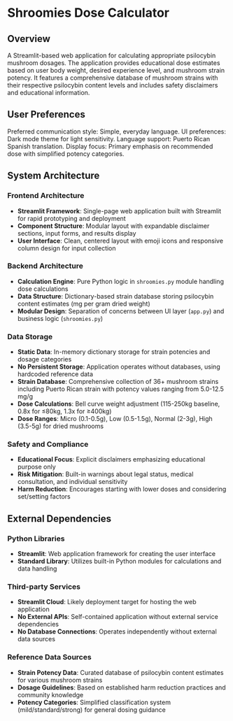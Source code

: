 # Shroomies Dose Calculator

## Overview

A Streamlit-based web application for calculating appropriate psilocybin mushroom dosages. The application provides educational dose estimates based on user body weight, desired experience level, and mushroom strain potency. It features a comprehensive database of mushroom strains with their respective psilocybin content levels and includes safety disclaimers and educational information.

## User Preferences

Preferred communication style: Simple, everyday language.
UI preferences: Dark mode theme for light sensitivity.
Language support: Puerto Rican Spanish translation.
Display focus: Primary emphasis on recommended dose with simplified potency categories.

## System Architecture

### Frontend Architecture
- **Streamlit Framework**: Single-page web application built with Streamlit for rapid prototyping and deployment
- **Component Structure**: Modular layout with expandable disclaimer sections, input forms, and results display
- **User Interface**: Clean, centered layout with emoji icons and responsive column design for input collection

### Backend Architecture
- **Calculation Engine**: Pure Python logic in `shroomies.py` module handling dose calculations
- **Data Structure**: Dictionary-based strain database storing psilocybin content estimates (mg per gram dried weight)
- **Modular Design**: Separation of concerns between UI layer (`app.py`) and business logic (`shroomies.py`)

### Data Storage
- **Static Data**: In-memory dictionary storage for strain potencies and dosage categories
- **No Persistent Storage**: Application operates without databases, using hardcoded reference data
- **Strain Database**: Comprehensive collection of 36+ mushroom strains including Puerto Rican strain with potency values ranging from 5.0-12.5 mg/g
- **Dose Calculations**: Bell curve weight adjustment (115-250kg baseline, 0.8x for ≤80kg, 1.3x for ≥400kg)
- **Dose Ranges**: Micro (0.1-0.5g), Low (0.5-1.5g), Normal (2-3g), High (3.5-5g) for dried mushrooms

### Safety and Compliance
- **Educational Focus**: Explicit disclaimers emphasizing educational purpose only
- **Risk Mitigation**: Built-in warnings about legal status, medical consultation, and individual sensitivity
- **Harm Reduction**: Encourages starting with lower doses and considering set/setting factors

## External Dependencies

### Python Libraries
- **Streamlit**: Web application framework for creating the user interface
- **Standard Library**: Utilizes built-in Python modules for calculations and data handling

### Third-party Services
- **Streamlit Cloud**: Likely deployment target for hosting the web application
- **No External APIs**: Self-contained application without external service dependencies
- **No Database Connections**: Operates independently without external data sources

### Reference Data Sources
- **Strain Potency Data**: Curated database of psilocybin content estimates for various mushroom strains
- **Dosage Guidelines**: Based on established harm reduction practices and community knowledge
- **Potency Categories**: Simplified classification system (mild/standard/strong) for general dosing guidance